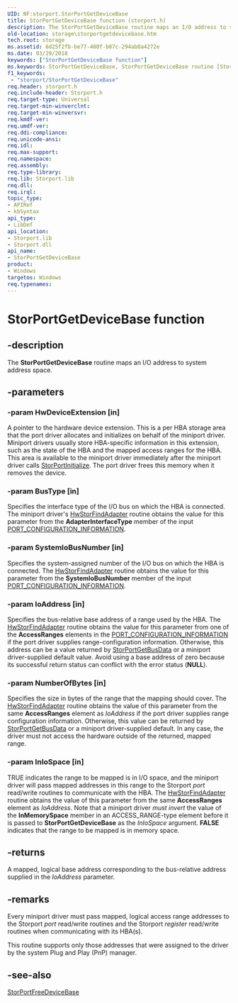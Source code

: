 ```yaml
---
UID: NF:storport.StorPortGetDeviceBase
title: StorPortGetDeviceBase function (storport.h)
description: The StorPortGetDeviceBase routine maps an I/O address to system address space.
old-location: storage\storportgetdevicebase.htm
tech.root: storage
ms.assetid: 6d25f2fb-be77-480f-b07c-294ab8a4272e
ms.date: 03/29/2018
keywords: ["StorPortGetDeviceBase function"]
ms.keywords: StorPortGetDeviceBase, StorPortGetDeviceBase routine [Storage Devices], storage.storportgetdevicebase, storport/StorPortGetDeviceBase, storprt_8be3e3d9-dae5-49cb-aa44-31d3be745045.xml
f1_keywords:
 - "storport/StorPortGetDeviceBase"
req.header: storport.h
req.include-header: Storport.h
req.target-type: Universal
req.target-min-winverclnt: 
req.target-min-winversvr: 
req.kmdf-ver: 
req.umdf-ver: 
req.ddi-compliance: 
req.unicode-ansi: 
req.idl: 
req.max-support: 
req.namespace: 
req.assembly: 
req.type-library: 
req.lib: Storport.lib
req.dll: 
req.irql: 
topic_type:
- APIRef
- kbSyntax
api_type:
- LibDef
api_location:
- Storport.lib
- Storport.dll
api_name:
- StorPortGetDeviceBase
product:
- Windows
targetos: Windows
req.typenames: 
---
```


# StorPortGetDeviceBase function

## -description

The **StorPortGetDeviceBase** routine maps an I/O address to system address space. 

## -parameters

### -param HwDeviceExtension [in]

A pointer to the hardware device extension. This is a per HBA storage area that the port driver allocates and initializes on behalf of the miniport driver. Miniport drivers usually store HBA-specific information in this extension, such as the state of the HBA and the mapped access ranges for the HBA. This area is available to the miniport driver immediately after the miniport driver calls [StorPortInitialize](nf-storport-storportinitialize.md). The port driver frees this memory when it removes the device.

### -param BusType [in]

Specifies the interface type of the I/O bus on which the HBA is connected. The miniport driver's [HwStorFindAdapter](nc-storport-hw_find_adapter.md) routine obtains the value for this parameter from the **AdapterInterfaceType** member of the input [PORT_CONFIGURATION_INFORMATION](ns-storport-_port_configuration_information.md).

### -param SystemIoBusNumber [in]

Specifies the system-assigned number of the I/O bus on which the HBA is connected. The [HwStorFindAdapter](nc-storport-hw_find_adapter.md) routine obtains the value for this parameter from the **SystemIoBusNumber** member of the input [PORT_CONFIGURATION_INFORMATION](ns-storport-_port_configuration_information.md).

### -param IoAddress [in]

Specifies the bus-relative base address of a range used by the HBA. The [HwStorFindAdapter](nc-storport-hw_find_adapter.md) routine obtains the value for this parameter from one of the **AccessRanges** elements in the [PORT_CONFIGURATION_INFORMATION](ns-storport-_port_configuration_information.md) if the port driver supplies range-configuration information. Otherwise, this address can be a value returned by [StorPortGetBusData](nf-storport-storportgetbusdata.md) or a miniport driver-supplied default value. Avoid using a base address of zero because its successful return status can conflict with the error status (**NULL**).

### -param NumberOfBytes [in]

Specifies the size in bytes of the range that the mapping should cover. The [HwStorFindAdapter](nc-storport-hw_find_adapter.md) routine obtains the value of this parameter from the same **AccessRanges** element as *IoAddress* if the port driver supplies range configuration information. Otherwise, this value can be returned by [StorPortGetBusData](nf-storport-storportgetbusdata.md) or a miniport driver-supplied default. In any case, the driver must not access the hardware outside of the returned, mapped range.

### -param InIoSpace [in]

TRUE indicates the range to be mapped is in I/O space, and the miniport driver will pass mapped addresses in this range to the Storport *port* read/write routines to communicate with the HBA. The [HwStorFindAdapter](nc-storport-hw_find_adapter.md) routine obtains the value of this parameter from the same **AccessRanges** element as *IoAddress*. Note that a miniport driver *must invert* the value of the **InMemorySpace** member in an ACCESS_RANGE-type element before it is passed to **StorPortGetDeviceBase** as the *InIoSpace* argument. **FALSE** indicates that the range to be mapped is in memory space.

## -returns

A mapped, logical base address corresponding to the bus-relative address supplied in the *IoAddress* parameter. 

## -remarks

Every miniport driver must pass mapped, logical access range addresses to the Storport *port* read/write routines and the Storport *register* read/write routines when communicating with its HBA(s).

This routine supports only those addresses that were assigned to the driver by the system Plug and Play (PnP) manager.

## -see-also

[StorPortFreeDeviceBase](nf-storport-storportfreedevicebase.md)
